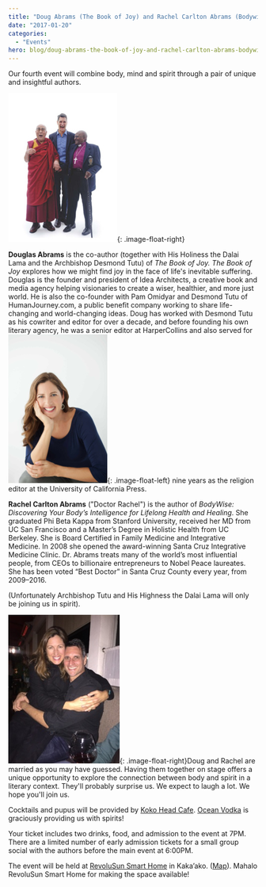 ```yaml
---
title: "Doug Abrams (The Book of Joy) and Rachel Carlton Abrams (Bodywise), Feb 28th!"
date: "2017-01-20"
categories: 
  - "Events"
hero: blog/doug-abrams-the-book-of-joy-and-rachel-carlton-abrams-bodywise-feb-28th/images/Doug-Abrams-220x300.jpg
---
```


Our fourth event will combine body, mind and spirit through a pair of unique and insightful authors.

![](images/Doug-Abrams-220x300.jpg){: .image-float-right}

**Douglas Abrams** is the co-author (together with His Holiness the Dalai Lama and the Archbishop Desmond Tutu) of _The Book of Joy._ _The Book of Joy_ explores how we might find joy in the face of life's inevitable suffering. Douglas is the founder and president of Idea Architects, a creative book and media agency helping visionaries to create a wiser, healthier, and more just world. He is also the co-founder with Pam Omidyar and Desmond Tutu of HumanJourney.com, a public benefit company working to share life-changing and world-changing ideas. Doug has worked with Desmond Tutu as his cowriter and editor for over a decade, and before founding his own literary agency, he was a senior editor at HarperCollins and also served for ![](images/Rachel_Abrams-1306-Photo-Credit-Margot-Duane-Photography-med-res-200x300.jpg){: .image-float-left} nine years as the religion editor at the University of California Press.

**Rachel Carlton Abrams** ("Doctor Rachel") is the author of _BodyWise: Discovering Your Body’s Intelligence for Lifelong Health and Healing_. She graduated Phi Beta Kappa from Stanford University, received her MD from UC San Francisco and a Master’s Degree in Holistic Health from UC Berkeley. She is Board Certified in Family Medicine and Integrative Medicine. In 2008 she opened the award-winning Santa Cruz Integrative Medicine Clinic. Dr. Abrams treats many of the world’s most influential people, from CEOs to billionaire entrepreneurs to Nobel Peace laureates. She has been voted “Best Doctor” in Santa Cruz County every year, from 2009–2016.

(Unfortunately Archbishop Tutu and His Highness the Dalai Lama will only be joining us in spirit).

![](images/Doug-and-Rachel-at-50th-225x300.jpg){: .image-float-right}Doug and Rachel are married as you may have guessed. Having them together on stage offers a unique opportunity to explore the connection between body and spirit in a literary context. They'll probably surprise us. We expect to laugh a lot. We hope you'll join us.

Cocktails and pupus will be provided by [Koko Head Cafe](http://kokoheadcafe.com/). [Ocean Vodka](http://www.oceanvodka.com/) is graciously providing us with spirits!

Your ticket includes two drinks, food, and admission to the event at 7PM. There are a limited number of early admission tickets for a small group social with the authors before the main event at 6:00PM.

The event will be held at [RevoluSun Smart Home](http://www.revolusun.com/) in Kaka’ako. ([Map](https://www.google.com/maps/place/RevoluSun+Smart+Home/@21.2946221,-157.8616958,16.19z/data=%214m13%211m7%213m6%211s0x7c006df1f8650d73:0x4a05964d0c67c39f%212sRevoluSun+Smart+Home%213b1%218m2%213d21.2954579%214d-157.858027%213m4%211s0x7c006df1f8650d73:0x4a05964d0c67c39f%218m2%213d21.2954579%214d-157.858027)). Mahalo RevoluSun Smart Home for making the space available!
